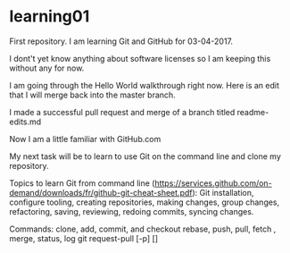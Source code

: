 # learning01
First repository. I am learning Git and GitHub for 03-04-2017.

I dont't yet know anything about software licenses so I am keeping this without any for now. 

I am going through the Hello World walkthrough right now. Here is an edit that I will merge back into the master branch.

I made a successful pull request and merge of a branch titled readme-edits.md

Now I am a little familiar with GitHub.com 

My next task will be to learn to use Git on the command line and clone my repository.

Topics to learn Git from command line (https://services.github.com/on-demand/downloads/fr/github-git-cheat-sheet.pdf): 
Git installation,
configure tooling,
creating repositories,
making changes,
group changes,
refactoring,
saving,
reviewing,
redoing commits,
syncing changes.

Commands:
clone, add, commit, and checkout
rebase, push, pull, fetch , merge, status, log
git request-pull [-p] <start> <url> [<end>]
